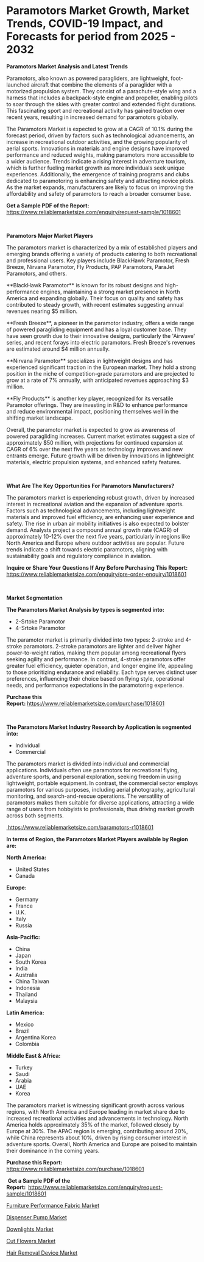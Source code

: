 <p><h1>Paramotors Market Growth, Market Trends, COVID-19 Impact, and Forecasts for period from 2025 - 2032</h1></p><p><strong>Paramotors Market Analysis and Latest Trends</strong></p>
<p><p>Paramotors, also known as powered paragliders, are lightweight, foot-launched aircraft that combine the elements of a paraglider with a motorized propulsion system. They consist of a parachute-style wing and a harness that includes a backpack-style engine and propeller, enabling pilots to soar through the skies with greater control and extended flight durations. This fascinating sport and recreational activity has gained traction over recent years, resulting in increased demand for paramotors globally.</p><p>The Paramotors Market is expected to grow at a CAGR of 10.1% during the forecast period, driven by factors such as technological advancements, an increase in recreational outdoor activities, and the growing popularity of aerial sports. Innovations in materials and engine designs have improved performance and reduced weights, making paramotors more accessible to a wider audience. Trends indicate a rising interest in adventure tourism, which is further fueling market growth as more individuals seek unique experiences. Additionally, the emergence of training programs and clubs dedicated to paramotoring is enhancing safety and attracting novice pilots. As the market expands, manufacturers are likely to focus on improving the affordability and safety of paramotors to reach a broader consumer base.</p></p>
<p><strong>Get a Sample PDF of the Report:&nbsp;</strong> <a href="https://www.reliablemarketsize.com/enquiry/request-sample/1018601?utm_campaign=1895&utm_medium=2&utm_source=Github&utm_content=ia&utm_term=04042025&utm_id=paramotors">https://www.reliablemarketsize.com/enquiry/request-sample/1018601</a></p>
<p>&nbsp;</p>
<p><strong>Paramotors Major Market Players</strong></p>
<p><p>The paramotors market is characterized by a mix of established players and emerging brands offering a variety of products catering to both recreational and professional users. Key players include BlackHawk Paramotor, Fresh Breeze, Nirvana Paramotor, Fly Products, PAP Paramotors, ParaJet Paramotors, and others.</p><p>**BlackHawk Paramotor** is known for its robust designs and high-performance engines, maintaining a strong market presence in North America and expanding globally. Their focus on quality and safety has contributed to steady growth, with recent estimates suggesting annual revenues nearing $5 million. </p><p>**Fresh Breeze**, a pioneer in the paramotor industry, offers a wide range of powered paragliding equipment and has a loyal customer base. They have seen growth due to their innovative designs, particularly the 'Airwave' series, and recent forays into electric paramotors. Fresh Breeze's revenues are estimated around $4 million annually.</p><p>**Nirvana Paramotor** specializes in lightweight designs and has experienced significant traction in the European market. They hold a strong position in the niche of competition-grade paramotors and are projected to grow at a rate of 7% annually, with anticipated revenues approaching $3 million.</p><p>**Fly Products** is another key player, recognized for its versatile Paramotor offerings. They are investing in R&D to enhance performance and reduce environmental impact, positioning themselves well in the shifting market landscape.</p><p>Overall, the paramotor market is expected to grow as awareness of powered paragliding increases. Current market estimates suggest a size of approximately $50 million, with projections for continued expansion at CAGR of 6% over the next five years as technology improves and new entrants emerge. Future growth will be driven by innovations in lightweight materials, electric propulsion systems, and enhanced safety features.</p></p>
<p>&nbsp;</p>
<p><strong>What Are The Key Opportunities For Paramotors Manufacturers?</strong></p>
<p><p>The paramotors market is experiencing robust growth, driven by increased interest in recreational aviation and the expansion of adventure sports. Factors such as technological advancements, including lightweight materials and improved fuel efficiency, are enhancing user experience and safety. The rise in urban air mobility initiatives is also expected to bolster demand. Analysts project a compound annual growth rate (CAGR) of approximately 10-12% over the next five years, particularly in regions like North America and Europe where outdoor activities are popular. Future trends indicate a shift towards electric paramotors, aligning with sustainability goals and regulatory compliance in aviation.</p></p>
<p><strong>Inquire or Share Your Questions If Any Before Purchasing This Report:</strong> <a href="https://www.reliablemarketsize.com/enquiry/pre-order-enquiry/1018601?utm_campaign=1895&utm_medium=2&utm_source=Github&utm_content=ia&utm_term=04042025&utm_id=paramotors">https://www.reliablemarketsize.com/enquiry/pre-order-enquiry/1018601</a></p>
<p>&nbsp;</p>
<p><strong>Market Segmentation</strong></p>
<p><strong>The Paramotors Market Analysis by types is segmented into:</strong></p>
<p><ul><li>2-Srtoke Paramotor</li><li>4-Srtoke Paramotor</li></ul></p>
<p><p>The paramotor market is primarily divided into two types: 2-stroke and 4-stroke paramotors. 2-stroke paramotors are lighter and deliver higher power-to-weight ratios, making them popular among recreational flyers seeking agility and performance. In contrast, 4-stroke paramotors offer greater fuel efficiency, quieter operation, and longer engine life, appealing to those prioritizing endurance and reliability. Each type serves distinct user preferences, influencing their choice based on flying style, operational needs, and performance expectations in the paramotoring experience.</p></p>
<p><strong>Purchase this Report:&nbsp;</strong><a href="https://www.reliablemarketsize.com/purchase/1018601?utm_campaign=1895&utm_medium=2&utm_source=Github&utm_content=ia&utm_term=04042025&utm_id=paramotors">https://www.reliablemarketsize.com/purchase/1018601</a></p>
<p>&nbsp;</p>
<p><strong>The Paramotors Market Industry Research by Application is segmented into:</strong></p>
<p><ul><li>Individual</li><li>Commercial</li></ul></p>
<p><p>The paramotors market is divided into individual and commercial applications. Individuals often use paramotors for recreational flying, adventure sports, and personal exploration, seeking freedom in using lightweight, portable equipment. In contrast, the commercial sector employs paramotors for various purposes, including aerial photography, agricultural monitoring, and search-and-rescue operations. The versatility of paramotors makes them suitable for diverse applications, attracting a wide range of users from hobbyists to professionals, thus driving market growth across both segments.</p></p>
<p><a href="https://www.reliablemarketsize.com/paramotors-r1018601?utm_campaign=1895&utm_medium=2&utm_source=Github&utm_content=ia&utm_term=04042025&utm_id=paramotors">&nbsp;https://www.reliablemarketsize.com/paramotors-r1018601</a></p>
<p><strong>In terms of Region, the Paramotors Market Players available by Region are:</strong></p>
<p>
    <p> <strong> North America: </strong>
        <ul>
            <li>United States</li>
            <li>Canada</li>
        </ul>
        </p> 
    <p> <strong> Europe: </strong>
        <ul>
            <li>Germany</li>
            <li>France</li>
            <li>U.K.</li>
            <li>Italy</li>
            <li>Russia</li>
        </ul>
        </p> 
    <p> <strong> Asia-Pacific: </strong>
        <ul>
            <li>China</li>
            <li>Japan</li>
            <li>South Korea</li>
            <li>India</li>
            <li>Australia</li>
            <li>China Taiwan</li>
            <li>Indonesia</li>
            <li>Thailand</li>
            <li>Malaysia</li>
        </ul>
        </p> 
    <p> <strong> Latin America: </strong>
        <ul>
            <li>Mexico</li>
            <li>Brazil</li>
            <li>Argentina Korea</li>
            <li>Colombia</li>
        </ul>
        </p> 
    <p> <strong> Middle East & Africa: </strong>
        <ul>
            <li>Turkey</li>
            <li>Saudi</li>
            <li>Arabia</li>
            <li>UAE</li>
            <li>Korea</li>
        </ul>
    </p>
    </p>
<p><p>The paramotors market is witnessing significant growth across various regions, with North America and Europe leading in market share due to increased recreational activities and advancements in technology. North America holds approximately 35% of the market, followed closely by Europe at 30%. The APAC region is emerging, contributing around 20%, while China represents about 10%, driven by rising consumer interest in adventure sports. Overall, North America and Europe are poised to maintain their dominance in the coming years.</p></p>
<p><strong>Purchase this Report: </strong><a href="https://www.reliablemarketsize.com/purchase/1018601?utm_campaign=1895&utm_medium=2&utm_source=Github&utm_content=ia&utm_term=04042025&utm_id=paramotors">https://www.reliablemarketsize.com/purchase/1018601</a></p>
<p>&nbsp;<strong>Get a Sample PDF of the Report:&nbsp;&nbsp;</strong><a href="https://www.reliablemarketsize.com/enquiry/request-sample/1018601?utm_campaign=1895&utm_medium=2&utm_source=Github&utm_content=ia&utm_term=04042025&utm_id=paramotors">https://www.reliablemarketsize.com/enquiry/request-sample/1018601</a></p>
<p><strong></strong></p>
<p><p><a href="https://github.com/oduorsarath9/Market-Research-Report-List-1/blob/main/furniture-performance-fabric-market.md?utm_campaign=1895&utm_medium=2&utm_source=Github&utm_content=ia&utm_term=04042025&utm_id=paramotors">Furniture Performance Fabric Market</a></p><p><a href="https://github.com/salkidtodo/Market-Research-Report-List-1/blob/main/dispenser-pump-market.md?utm_campaign=1895&utm_medium=2&utm_source=Github&utm_content=ia&utm_term=04042025&utm_id=paramotors">Dispenser Pump Market</a></p><p><a href="https://github.com/ildyduedu/Market-Research-Report-List-1/blob/main/downlights-market.md?utm_campaign=1895&utm_medium=2&utm_source=Github&utm_content=ia&utm_term=04042025&utm_id=paramotors">Downlights Market</a></p><p><a href="https://github.com/eleussabra/Market-Research-Report-List-1/blob/main/cut-flowers-market.md?utm_campaign=1895&utm_medium=2&utm_source=Github&utm_content=ia&utm_term=04042025&utm_id=paramotors">Cut Flowers Market</a></p><p><a href="https://github.com/diosohusch6x/Market-Research-Report-List-1/blob/main/hair-removal-device-market.md?utm_campaign=1895&utm_medium=2&utm_source=Github&utm_content=ia&utm_term=04042025&utm_id=paramotors">Hair Removal Device Market</a></p></p>